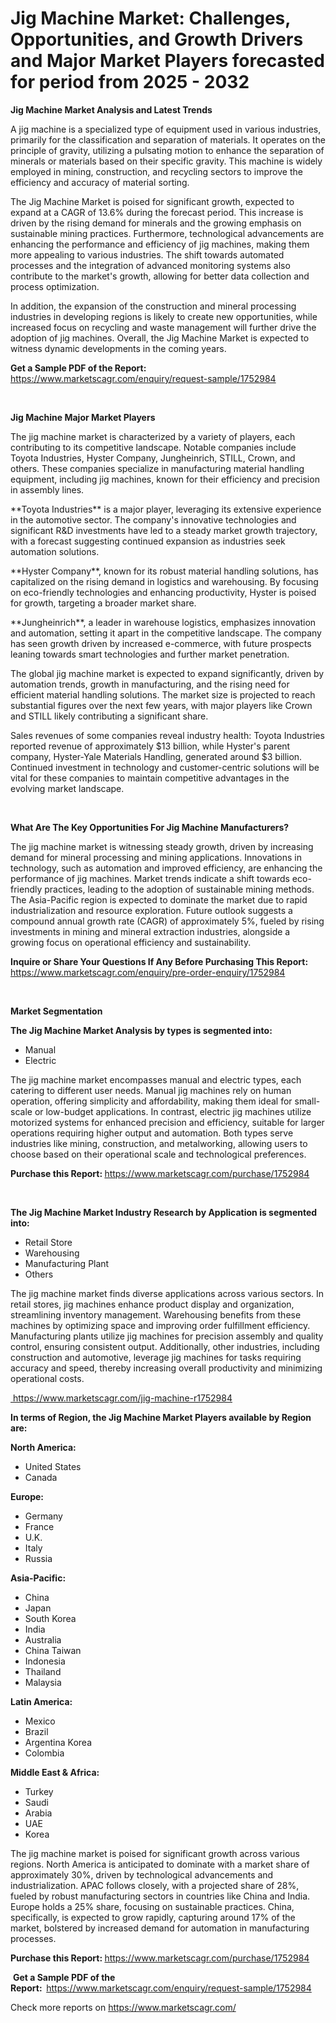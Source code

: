 <p><h1>Jig Machine Market: Challenges, Opportunities, and Growth Drivers and Major Market Players forecasted for period from 2025 - 2032</h1></p><p><strong>Jig Machine Market Analysis and Latest Trends</strong></p>
<p><p>A jig machine is a specialized type of equipment used in various industries, primarily for the classification and separation of materials. It operates on the principle of gravity, utilizing a pulsating motion to enhance the separation of minerals or materials based on their specific gravity. This machine is widely employed in mining, construction, and recycling sectors to improve the efficiency and accuracy of material sorting.</p><p>The Jig Machine Market is poised for significant growth, expected to expand at a CAGR of 13.6% during the forecast period. This increase is driven by the rising demand for minerals and the growing emphasis on sustainable mining practices. Furthermore, technological advancements are enhancing the performance and efficiency of jig machines, making them more appealing to various industries. The shift towards automated processes and the integration of advanced monitoring systems also contribute to the market's growth, allowing for better data collection and process optimization.</p><p>In addition, the expansion of the construction and mineral processing industries in developing regions is likely to create new opportunities, while increased focus on recycling and waste management will further drive the adoption of jig machines. Overall, the Jig Machine Market is expected to witness dynamic developments in the coming years.</p></p>
<p><strong>Get a Sample PDF of the Report:&nbsp;</strong> <a href="https://www.marketscagr.com/enquiry/request-sample/1752984?utm_campaign=2208&utm_medium=2&utm_source=Github&utm_content=ia&utm_term=20022025&utm_id=jig-machine">https://www.marketscagr.com/enquiry/request-sample/1752984</a></p>
<p>&nbsp;</p>
<p><strong>Jig Machine Major Market Players</strong></p>
<p><p>The jig machine market is characterized by a variety of players, each contributing to its competitive landscape. Notable companies include Toyota Industries, Hyster Company, Jungheinrich, STILL, Crown, and others. These companies specialize in manufacturing material handling equipment, including jig machines, known for their efficiency and precision in assembly lines.</p><p>**Toyota Industries** is a major player, leveraging its extensive experience in the automotive sector. The company's innovative technologies and significant R&D investments have led to a steady market growth trajectory, with a forecast suggesting continued expansion as industries seek automation solutions.</p><p>**Hyster Company**, known for its robust material handling solutions, has capitalized on the rising demand in logistics and warehousing. By focusing on eco-friendly technologies and enhancing productivity, Hyster is poised for growth, targeting a broader market share.</p><p>**Jungheinrich**, a leader in warehouse logistics, emphasizes innovation and automation, setting it apart in the competitive landscape. The company has seen growth driven by increased e-commerce, with future prospects leaning towards smart technologies and further market penetration.</p><p>The global jig machine market is expected to expand significantly, driven by automation trends, growth in manufacturing, and the rising need for efficient material handling solutions. The market size is projected to reach substantial figures over the next few years, with major players like Crown and STILL likely contributing a significant share.</p><p>Sales revenues of some companies reveal industry health: Toyota Industries reported revenue of approximately $13 billion, while Hyster's parent company, Hyster-Yale Materials Handling, generated around $3 billion. Continued investment in technology and customer-centric solutions will be vital for these companies to maintain competitive advantages in the evolving market landscape.</p></p>
<p>&nbsp;</p>
<p><strong>What Are The Key Opportunities For Jig Machine Manufacturers?</strong></p>
<p><p>The jig machine market is witnessing steady growth, driven by increasing demand for mineral processing and mining applications. Innovations in technology, such as automation and improved efficiency, are enhancing the performance of jig machines. Market trends indicate a shift towards eco-friendly practices, leading to the adoption of sustainable mining methods. The Asia-Pacific region is expected to dominate the market due to rapid industrialization and resource exploration. Future outlook suggests a compound annual growth rate (CAGR) of approximately 5%, fueled by rising investments in mining and mineral extraction industries, alongside a growing focus on operational efficiency and sustainability.</p></p>
<p><strong>Inquire or Share Your Questions If Any Before Purchasing This Report:</strong> <a href="https://www.marketscagr.com/enquiry/pre-order-enquiry/1752984?utm_campaign=2208&utm_medium=2&utm_source=Github&utm_content=ia&utm_term=20022025&utm_id=jig-machine">https://www.marketscagr.com/enquiry/pre-order-enquiry/1752984</a></p>
<p>&nbsp;</p>
<p><strong>Market Segmentation</strong></p>
<p><strong>The Jig Machine Market Analysis by types is segmented into:</strong></p>
<p><ul><li>Manual</li><li>Electric</li></ul></p>
<p><p>The jig machine market encompasses manual and electric types, each catering to different user needs. Manual jig machines rely on human operation, offering simplicity and affordability, making them ideal for small-scale or low-budget applications. In contrast, electric jig machines utilize motorized systems for enhanced precision and efficiency, suitable for larger operations requiring higher output and automation. Both types serve industries like mining, construction, and metalworking, allowing users to choose based on their operational scale and technological preferences.</p></p>
<p><strong>Purchase this Report:&nbsp;</strong><a href="https://www.marketscagr.com/purchase/1752984?utm_campaign=2208&utm_medium=2&utm_source=Github&utm_content=ia&utm_term=20022025&utm_id=jig-machine">https://www.marketscagr.com/purchase/1752984</a></p>
<p>&nbsp;</p>
<p><strong>The Jig Machine Market Industry Research by Application is segmented into:</strong></p>
<p><ul><li>Retail Store</li><li>Warehousing</li><li>Manufacturing Plant</li><li>Others</li></ul></p>
<p><p>The jig machine market finds diverse applications across various sectors. In retail stores, jig machines enhance product display and organization, streamlining inventory management. Warehousing benefits from these machines by optimizing space and improving order fulfillment efficiency. Manufacturing plants utilize jig machines for precision assembly and quality control, ensuring consistent output. Additionally, other industries, including construction and automotive, leverage jig machines for tasks requiring accuracy and speed, thereby increasing overall productivity and minimizing operational costs.</p></p>
<p><a href="https://www.marketscagr.com/jig-machine-r1752984?utm_campaign=2208&utm_medium=2&utm_source=Github&utm_content=ia&utm_term=20022025&utm_id=jig-machine">&nbsp;https://www.marketscagr.com/jig-machine-r1752984</a></p>
<p><strong>In terms of Region, the Jig Machine Market Players available by Region are:</strong></p>
<p>
    <p> <strong> North America: </strong>
        <ul>
            <li>United States</li>
            <li>Canada</li>
        </ul>
        </p> 
    <p> <strong> Europe: </strong>
        <ul>
            <li>Germany</li>
            <li>France</li>
            <li>U.K.</li>
            <li>Italy</li>
            <li>Russia</li>
        </ul>
        </p> 
    <p> <strong> Asia-Pacific: </strong>
        <ul>
            <li>China</li>
            <li>Japan</li>
            <li>South Korea</li>
            <li>India</li>
            <li>Australia</li>
            <li>China Taiwan</li>
            <li>Indonesia</li>
            <li>Thailand</li>
            <li>Malaysia</li>
        </ul>
        </p> 
    <p> <strong> Latin America: </strong>
        <ul>
            <li>Mexico</li>
            <li>Brazil</li>
            <li>Argentina Korea</li>
            <li>Colombia</li>
        </ul>
        </p> 
    <p> <strong> Middle East & Africa: </strong>
        <ul>
            <li>Turkey</li>
            <li>Saudi</li>
            <li>Arabia</li>
            <li>UAE</li>
            <li>Korea</li>
        </ul>
    </p>
    </p>
<p><p>The jig machine market is poised for significant growth across various regions. North America is anticipated to dominate with a market share of approximately 30%, driven by technological advancements and industrialization. APAC follows closely, with a projected share of 28%, fueled by robust manufacturing sectors in countries like China and India. Europe holds a 25% share, focusing on sustainable practices. China, specifically, is expected to grow rapidly, capturing around 17% of the market, bolstered by increased demand for automation in manufacturing processes.</p></p>
<p><strong>Purchase this Report: </strong><a href="https://www.marketscagr.com/purchase/1752984?utm_campaign=2208&utm_medium=2&utm_source=Github&utm_content=ia&utm_term=20022025&utm_id=jig-machine">https://www.marketscagr.com/purchase/1752984</a></p>
<p>&nbsp;<strong>Get a Sample PDF of the Report:&nbsp;&nbsp;</strong><a href="https://www.marketscagr.com/enquiry/request-sample/1752984?utm_campaign=2208&utm_medium=2&utm_source=Github&utm_content=ia&utm_term=20022025&utm_id=jig-machine">https://www.marketscagr.com/enquiry/request-sample/1752984</a></p>
<p><strong></strong></p>
<p>Check more reports on <a href="https://www.marketscagr.com/?utm_campaign=2208&utm_medium=2&utm_source=Github&utm_content=ia&utm_term=20022025&utm_id=jig-machine">https://www.marketscagr.com/</a></p>
